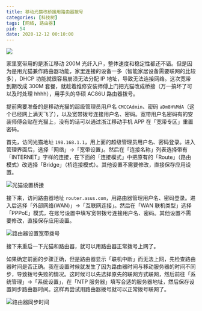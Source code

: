 ```yaml
---
title: 移动光猫改桥接用路由器拨号
categories: [科技树]
tags: [网络, 路由器]
pid: 54
date: 2020-12-12 00:10:00
---
```


![](https://website-1256060851.cos.ap-hongkong.myqcloud.com/posts/54/asus.jpg!600x)

家里宽带用的是浙江移动 200M 光纤入户，整体速度和稳定性都还不错。但是因为是用光猫兼作路由器功能，家里连接的设备一多（智能家居设备需要联网的比较多），DHCP 功能就很容易崩溃无法分配 IP 地址，导致无法连接网络。这次宽带到期改成 300M 套餐，就趁着维修安装师傅上门把光猫改成桥接（万一搞坏了可以及时处理 hhhh），用手头的华硕 AC86U 路由器拨号。<!-- more -->

提前需要准备的是移动光猫的超级管理员用户名 `CMCCAdmin`、密码 `aDm8H%MdA`（这个已经网上满天飞了），以及宽带拨号连接用户名、密码。宽带用户名密码有的安装师傅会贴在光猫上，没有的话可以通过浙江移动手机 APP 在「宽带专区」重置密码。

首先，访问光猫地址 `198.168.1.1`，用上面的超级管理员用户名、密码登录。进入管理界面后，选择「网络」→「宽带设置」。然后在「连接名称」列表选择带有「INTERNET」字样的连接，在下面的「连接模式」中把原有的「Route」（路由模式）改选择「Bridge」（桥连接模式）。其他设置不需要修改，直接保存应用设置。

![光猫设置桥接](https://website-1256060851.cos.ap-hongkong.myqcloud.com/posts/54/modem.jpg)

接下来，访问路由器地址 `router.asus.com`，用路由器管理用户名、密码登录。进入后选择「外部网络(WAN)」→「互联网连接」。然后在「WAN 联机类型」选择「PPPoE」模式，在账号设置中填写宽带拨号连接用户名、密码。其他设置不需要修改，直接保存应用设置。

![路由器设置宽带拨号](https://website-1256060851.cos.ap-hongkong.myqcloud.com/posts/54/ac86u.jpg)

接下来重启一下光猫和路由器，就可以用路由器正常拨号上网了。

如果确定前面的步骤正确，但是路由器显示「联机中断」而无法上网，先检查路由器时间是否正确。我在设置时候就发生了因为路由器时间与移动服务器的时间不同步，导致拨号失败的情况。这时候可以先选择原先的联网方式联网，然后前往「系统管理」→「系统设置」，在「NTP 服务器」填写合适的服务器地址，然后保存设置同步路由器时间。这样再尝试用路由器拨号就可以正常拨号联网了。

![路由器同步时间](https://website-1256060851.cos.ap-hongkong.myqcloud.com/posts/54/ntp.jpg)